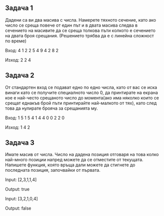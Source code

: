 ## Задача 1
Дадени са ви два масива с числа. Намерете тяхното сечение, като ако число се среща повече от един път и в двата масива следва в сечението на масивите да се среща толкова пъти колкото е сечението на двата броя срещания.
(Решението трябва да е с линейна сложност по време)

Вход: 
4 1 2 2 5 4
9 4 2 8 2

Изход: 2 2 4 

## Задача 2
От стандартен вход се подават едно по едно числа, като от вас се иска винаги като се получите специалното число 0, да принтирате на екрана кое е най-често срещаното число до момента(ако има няколко които се срещат еднакъв брой пъти принтирайте най-малкото от тях), като след това да нулирате брояча за срещанията му.

Вход: 1 5 1 5 4 1 4 4 0 0 2 2 0 

Изход: 1 4 2

## Задача 3
Имате масив от числа. Число на дадена позиция отговаря на това колко най-много позиции напред можете да се отместите от текущата. Напишете функция, която връща дали можете да стигнете до последната позиция, започвайки от първата.

Input: [2,3,1,1,4]

Output: true

Input: [3,2,1,0,4]

Output: false
